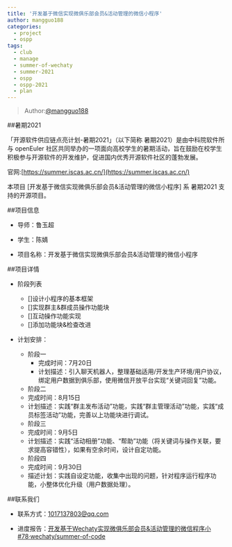 ```yaml
---
title: '开发基于微信实现微俱乐部会员&活动管理的微信小程序'
author: mangguo188
categories:
  - project
  - ospp
tags:
  - club
  - manage
  - summer-of-wechaty
  - summer-2021
  - ospp
  - ospp-2021
  - plan
---
```



> Author:[@mangguo188](https://github.com/mangguo188)

##暑期2021

「开源软件供应链点亮计划-暑期2021」（以下简称 暑期2021）是由中科院软件所与 openEuler 社区共同举办的一项面向高校学生的暑期活动，旨在鼓励在校学生积极参与开源软件的开发维护，促进国内优秀开源软件社区的蓬勃发展。

官网:[https://summer.iscas.ac.cn/](https://summer.iscas.ac.cn/)

本项目 [开发基于微信实现微俱乐部会员&活动管理的微信小程序] 系 暑期2021 支持的开源项目。

##项目信息

- 导师：鲁玉超

- 学生：陈婧

- 项目名称：开发基于微信实现微俱乐部会员&活动管理的微信小程序

##项目详情

- 阶段列表
  - []设计小程序的基本框架
  - []实现群主&群成员操作功能块
  - []互动操作功能实现
  - []添加功能块&检查改进

- 计划安排：
  - 阶段一
    - 完成时间：7月20日
    - 计划描述：引入聊天机器人，整理基础适用/开发生产环境/用户协议，绑定用户数据到俱乐部，使用微信开放平台实现“关键词回复”功能。
  - 阶段二
   - 完成时间：8月15日
   - 计划描述：实践“群主发布活动”功能，实践“群主管理活动”功能，实践“成员标签活动”功能，完善以上功能块进行调试。
  - 阶段三
   - 完成时间：9月5日
   - 计划描述：实践“活动相册”功能、“帮助”功能（将关键词与操作关联，要求提高容错性），如果有空余时间，设计自定功能。
  - 阶段四
   - 完成时间：9月30日
   - 描述计划：实践自设定功能，收集中出现的问题，针对程序运行程序功能，小整体优化升级（用户数据处理）。

##联系我们

- 联系方式：1017137803@qq.com

- 进度报告：[开发基于Wechaty实现微俱乐部会员&活动管理的微信程序小#78·wechaty/summer-of-code ](https://github.com/wechaty/summer-of-wechaty/issues/78)

